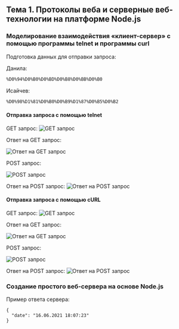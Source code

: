 ## Тема 1. Протоколы веба и серверные веб-технологии на платформе Node.js

### Моделирование взаимодействия «клиент-сервер» с помощью программы telnet и программы curl

Подготовка данных для отправки запроса:

Данила: 

```bash
%D0%94%D0%B0%D0%BD%D0%B8%D0%BB%D0%B0
```

Исайчев:

```bash
%D0%98%D1%81%D0%B0%D0%B9%D1%87%D0%B5%D0%B2
```

#### Отправка запроса с помощью telnet

GET запрос: 
![GET запрос](./lab-1-screenshots/telnet-get-req.png) 

Ответ на GET запрос:

![Ответ на GET запрос](./lab-1-screenshots/telnet-get-res.png) 

POST запрос:

![POST запрос](./lab-1-screenshots/telnet-post-req.png) 

Ответ на POST запрос:
![Ответ на POST запрос](./lab-1-screenshots/telnet-post-res.png)  

#### Отправка запроса с помощью cURL

GET запрос:
![GET запрос](./lab-1-screenshots/curl-get-req.png) 

Ответ на GET запрос:

![Ответ на GET запрос](./lab-1-screenshots/curl-get-res.png) 

POST запрос:

![POST запрос](./lab-1-screenshots/curl-post-req.png) 

Ответ на POST запрос:
![Ответ на POST запрос](./lab-1-screenshots/culr-post-res.png)  

### Создание простого веб-сервера на основе Node.js

Пример ответа сервера:

```
{
  "date": "16.06.2021 18:07:23"
}
```
